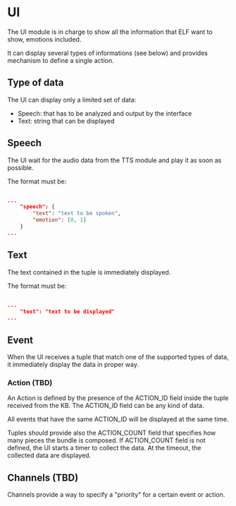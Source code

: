# UI

The UI module is in charge to show all the information that ELF want to show, emotions included.

It can display several types of informations (see below) and provides mechanism to define a single action.

## Type of data

The UI can display only a limited set of data:

- Speech: that has to be analyzed and output by the interface
- Text: string that can be displayed

## Speech

The UI wait for the audio data from the TTS module and play it as soon as possible.

The format must be:

```json

...
    "speech": {
        "text": "text to be spoken",
        "emotion": [0, 1]
    }
...

```

## Text

The text contained in the tuple is immediately displayed.

The format must be:

```json

...
    "text": "text to be displayed"
...

```

## Event

When the UI receives a tuple that match one of the supported types of data, it immediately display the data in proper way.

### Action (TBD)

An Action is defined by the presence of the ACTION_ID field inside the tuple received from the KB. The ACTION_ID field can be any kind of data.

All events that have the same ACTION_ID will be displayed at the same time.

Tuples should provide also the ACTION_COUNT field that specifies how many pieces the bundle is composed.
If ACTION_COUNT field is not defined, the UI starts a timer to collect the data. At the timeout, the collected data are displayed.

## Channels (TBD)

Channels provide a way to specify a "priority" for a certain event or action.
